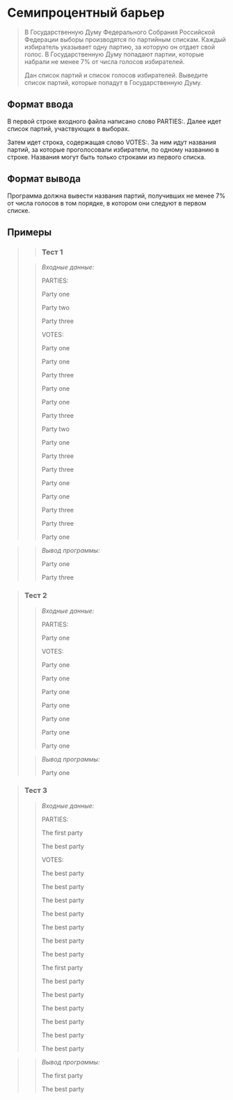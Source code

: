 # Семипроцентный барьер

> В Государственную Думу Федерального Собрания Российской Федерации выборы производятся по партийным спискам. Каждый избиратель указывает одну партию, за которую он отдает свой голос. В Государственную Думу попадают партии, которые набрали не менее 7% от числа голосов избирателей.
>
>Дан список партий и список голосов избирателей. Выведите список партий, которые попадут в Государственную Думу.


## Формат ввода

В первой строке входного файла написано слово PARTIES:. Далее идет список партий, участвующих в выборах.

Затем идет строка, содержащая слово VOTES:. За ним идут названия партий, за которые проголосовали избиратели, по одному названию в строке. Названия могут быть только строками из первого списка.


## Формат вывода

Программа должна вывести названия партий, получивших не менее 7% от числа голосов в том порядке, в котором они следуют в первом списке.

 ## Примеры
>
>>### Тест 1
> 
>>*Входные данные:*
>>
>>PARTIES:
>>
>>Party one
>>
>>Party two
>>
>>Party three
>>
>>VOTES:
>>
>>Party one
>>
>>Party one
>>
>>Party three
>>
>>Party one
>>
>>Party one
>>
>>Party three
>>
>>Party two
>>
>>Party one
>>
>>Party three
>>
>>Party three
>>
>>Party one
>>
>>Party one
>>
>>Party three
>>
>>Party three
>>
>>Party one
> 

>>*Вывод программы:*
>>
>>Party one
>>
>>Party three

 
>### Тест 2
>
>>*Входные данные:*
>>
>>PARTIES:
>>
>>Party one
>>
>>VOTES:
>>
>>Party one
>>
>>Party one
>>
>>Party one
>>
>>Party one
>>
>>Party one
>>
>>Party one
>>
>>Party one
> 
>>*Вывод программы:*
>>
>>Party one
>>

>### Тест 3
>>
>>*Входные данные:*
>>
>>PARTIES:
>>
>>The first party
>>
>>The best party
>>
>>VOTES:
>>
>>The best party
>>
>>The best party
>>
>>The best party
>>
>>The best party
>>
>>The best party
>>
>>The best party
>>
>>The best party
>>
>>The first party
>>
>>The best party
>>
>>The best party
>>
>>The best party
>>
>>The best party
>>
>>The best party
>>
>>The best party
>

>>*Вывод программы:*
>>
>>The first party
>>
>>The best party
